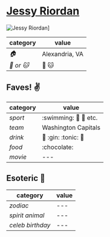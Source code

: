 # [Jessy Riordan](https://github.com/JessyRiordan)

![Jessy Riordan](https://avatars3.githubusercontent.com/u/12103371?v=3&s=460)]

| category | value |
|-----------|-------|
| _:house:_ | Alexandria, VA |
| _:dog: or :cat:_ | :dog: :cat: |

## Faves! :v:
| category | value |
|----------|--------|
| _sport_  | :swimming: :football: :basketball: etc. |
| _team_   | Washington Capitals |
| _drink_  | :beer: :gin: :tonic: :wine_glass: |
| _food_   |:chocolate: |
| _movie_  | --- |

## Esoteric :crystal_ball:

| category | value |
|----------|-------|
| _zodiac_ | --- |
| _spirit animal_ | --- |
| _celeb birthday_ | --- |
